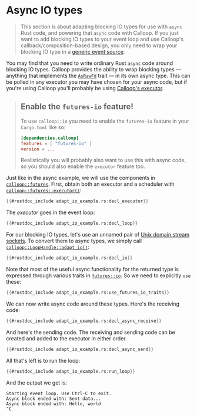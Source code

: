 # Async IO types

> This section is about adapting blocking IO types for use with `async` Rust code, and powering that `async` code with Calloop. If you just want to add blocking IO types to your event loop and use Calloop's callback/composition-based design, you only need to wrap your blocking IO type in a [generic event source](api/calloop/generic/struct.Generic.html).

You may find that you need to write ordinary Rust `async` code around blocking IO types. Calloop provides the ability to wrap blocking types — anything that implements the [`AsRawFd`](https://doc.rust-lang.org/stable/std/os/unix/io/trait.AsRawFd.html) trait — in its own async type. This can be polled in any executor you may have chosen for your async code, but if you're using Calloop you'll probably be using [Calloop's executor](api/calloop/futures/fn.executor.html).

> ## Enable the `futures-io` feature!
> 
> To use `calloop::io` you need to enable the `futures-io` feature in your `Cargo.toml` like so:
> 
> ```toml
> [dependencies.calloop]
> features = [ "futures-io" ]
> version = ...
> ```
>
> Realistically you will probably also want to use this with async code, so you should also enable the `executor` feature too.

Just like in the async example, we will use the components in [`calloop::futures`](api/calloop/futures/). First, obtain both an executor and a scheduler with [`calloop::futures::executor()`](api/calloop/futures/fn.executor.html):

```rust
{{#rustdoc_include adapt_io_example.rs:decl_executor}}
```

The *executor* goes in the event loop:

```rust
{{#rustdoc_include adapt_io_example.rs:decl_loop}}
```

For our blocking IO types, let's use an unnamed pair of [Unix domain stream sockets](https://doc.rust-lang.org/stable/std/os/unix/net/struct.UnixStream.html). To convert them to async types, we simply call [`calloop::LoopHandle::adapt_io()`](api/calloop/struct.LoopHandle.html):

```rust
{{#rustdoc_include adapt_io_example.rs:decl_io}}
```

Note that most of the useful async functionality for the returned type is expressed through various traits in [`futures::io`](https://docs.rs/futures/0.3/futures/io/). So we need to explicitly `use` these:

```rust
{{#rustdoc_include adapt_io_example.rs:use_futures_io_traits}}
```

We can now write async code around these types. Here's the receiving code:

```rust
{{#rustdoc_include adapt_io_example.rs:decl_async_receive}}
```

And here's the sending code. The receiving and sending code can be created and added to the executor in either order.

```rust
{{#rustdoc_include adapt_io_example.rs:decl_async_send}}
```

All that's left is to run the loop:

```rust
{{#rustdoc_include adapt_io_example.rs:run_loop}}
```

And the output we get is:

```text
Starting event loop. Use Ctrl-C to exit.
Async block ended with: Sent data...
Async block ended with: Hello, world
^C
```